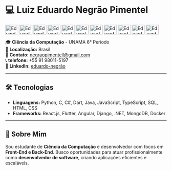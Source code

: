 # 💻 Luiz Eduardo Negrão Pimentel 

<div>
  <img align="center" alt="Eduardo.js" height="30" width="40" src="https://cdn.jsdelivr.net/gh/devicons/devicon@latest/icons/javascript/javascript-plain.svg" />
  <img align="center" alt="Eduardo.html" height="30" width="40" src="https://cdn.jsdelivr.net/gh/devicons/devicon@latest/icons/html5/html5-original.svg" />
  <img align="center" alt="Eduardo.css" height="30" width="40" src="https://cdn.jsdelivr.net/gh/devicons/devicon@latest/icons/css3/css3-original.svg" />
  <img align="center" alt="Eduardo.ts" height="30" width="40" src="https://cdn.jsdelivr.net/gh/devicons/devicon@latest/icons/typescript/typescript-original.svg" />
  <img align="center" alt="Eduardo.c" height="30" width="40" src="https://cdn.jsdelivr.net/gh/devicons/devicon@latest/icons/c/c-original.svg" />
  <img align="center" alt="Eduardo.csharp" height="30" width="40" src="https://cdn.jsdelivr.net/gh/devicons/devicon@latest/icons/csharp/csharp-original.svg" />
  <img align="center" alt="Eduardo.python" height="30" width="40" src="https://cdn.jsdelivr.net/gh/devicons/devicon@latest/icons/python/python-original.svg" />
  <img align="center" alt="Eduardo.dot-net" height="30" width="40" src="https://cdn.jsdelivr.net/gh/devicons/devicon@latest/icons/dot-net/dot-net-plain.svg" />
  <img align="center" alt="Eduardo.java" height="30" width="40" src="https://cdn.jsdelivr.net/gh/devicons/devicon@latest/icons/java/java-original.svg" />
  <img align="center" alt="Eduardo.git" height="30" width="40" src="https://cdn.jsdelivr.net/gh/devicons/devicon@latest/icons/git/git-original.svg" />
  <img align="center" alt="Eduardo.git" height="30" width="40" src="https://cdn.jsdelivr.net/gh/devicons/devicon@latest/icons/github/github-original.svg" />
  
</div>

🎓 **Ciência da Computação** - UNAMA 6° Período  
📍 **Localização:** Brasil  
📧 **Contato:** negraopimentell@gmail.com  
📞 **telefone:** +55 91 98011-5197  
🔗 **LinkedIn:** [eduardo-negrão](https://www.linkedin.com/in/eduardo-negrão-184936271/)  

---

## 🛠️ Tecnologias  

- **Linguagens:** Python, C, C#, Dart, Java, JavaScript, TypeScript, SQL, HTML, CSS  
- **Frameworks:** React.js, Flutter, Angular, Django, .NET, MongoDB, Docker

---

## 🚀 Sobre Mim  

Sou estudante de **Ciência da Computação** e desenvolvedor com focos em **Front-End e Back-End**. Busco oportunidades para atuar profissionalmente como **desenvolvedor de software**, criando aplicações eficientes e escaláveis. 
